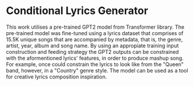 # Conditional Lyrics Generator

This work utilises a pre-trained GPT2 model from Transformer library. The pre-trained model was fine-tuned using a lyrics dataset that comprises of 15.5K unique songs that are accompanied by metadata, that is, the genre, artist, year, album and song name. By using an appropiate training input construction and feeding strategy the GPT2 outputs can be constrained with the aformentioned lyrics' features, in order to produce mashup song. For example, once could constrain the lyrics to look like from the "Queen" band, however, in a "Country" genre style. The model can be used as a tool for creative lyrics composition inspiration.
